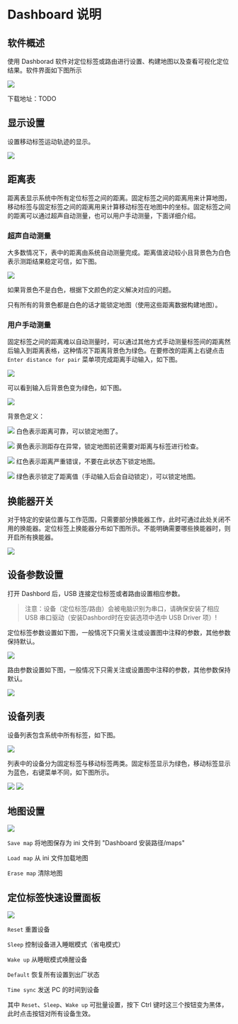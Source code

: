 # Dashboard 说明

## 软件概述

使用 Dashborad 软件对定位标签或路由进行设置、构建地图以及查看可视化定位结果。软件界面如下图所示

![](imgs/dashboard.png)

下载地址：TODO

## 显示设置

设置移动标签运动轨迹的显示。

![](imgs/display_settings.png)

## 距离表

距离表显示系统中所有定位标签之间的距离。固定标签之间的距离用来计算地图，移动标签与固定标签之间的距离用来计算移动标签在地图中的坐标。固定标签之间的距离可以通过超声自动测量，也可以用户手动测量，下面详细介绍。

### 超声自动测量

大多数情况下，表中的距离由系统自动测量完成。距离值波动较小且背景色为白色表示测距结果稳定可信，如下图。

![](imgs/distance_table.png)

如果背景色不是白色，根据下文颜色的定义解决对应的问题。

只有所有的背景色都是白色的话才能锁定地图（使用这些距离数据构建地图）。

### 用户手动测量

固定标签之间的距离难以自动测量时，可以通过其他方式手动测量标签间的距离然后输入到距离表格，这种情况下距离背景色为绿色。在要修改的距离上右键点击 `Enter distance for pair` 菜单项完成距离手动输入，如下图。

![](imgs/distance_table_menu.png)

可以看到输入后背景色变为绿色，如下图。

![](imgs/distance_table_enter.png)

背景色定义：

![](imgs/backcolor_white.png) 白色表示距离可靠，可以锁定地图了。

![](imgs/backcolor_yellow.png) 黄色表示测距存在异常，锁定地图前还需要对距离与标签进行检查。

![](imgs/backcolor_red.png) 红色表示距离严重错误，不要在此状态下锁定地图。

![](imgs/backcolor_green.png) 绿色表示锁定了距离值（手动输入后会自动锁定），可以锁定地图。

## 换能器开关

对于特定的安装位置与工作范围，只需要部分换能器工作，此时可通过此处关闭不用的换能器。定位标签上换能器分布如下图所示。不能明确需要哪些换能器时，则开启所有换能器。

![](imgs/sensor.png)

## 设备参数设置

打开 Dashbord 后，USB 连接定位标签或者路由设置相应参数。

> 注意：设备（定位标签/路由）会被电脑识别为串口，请确保安装了相应 USB 串口驱动（安装Dashbord时在安装选项中选中 USB Driver 项）!

定位标签参数设置如下图，一般情况下只需关注或设置图中注释的参数，其他参数保持默认。

![](imgs/beacon_settings.png)

路由参数设置如下图，一般情况下只需关注或设置图中注释的参数，其他参数保持默认。

![](imgs/modem_settings.png)

## 设备列表

设备列表包含系统中所有标签，如下图。

![](imgs/device_list.png)

列表中的设备分为固定标签与移动标签两类。固定标签显示为绿色，移动标签显示为蓝色，右键菜单不同，如下图所示。

![](imgs/device_list_beacon.png) ![](imgs/device_list_hedge.png)

## 地图设置

![](imgs/map_settings.png)

`Save map` 将地图保存为 ini 文件到 "Dashboard 安装路径/maps"

`Load map` 从 ini 文件加载地图

`Erase map` 清除地图

## 定位标签快速设置面板

![](imgs/control_panel.png)

`Reset` 重置设备

`Sleep` 控制设备进入睡眠模式（省电模式）

`Wake up` 从睡眠模式唤醒设备

`Default` 恢复所有设置到出厂状态

`Time sync` 发送 PC 的时间到设备

其中 `Reset`、`Sleep`、`Wake up` 可批量设置，按下 Ctrl 键时这三个按钮变为黑体，此时点击按钮对所有设备生效。
